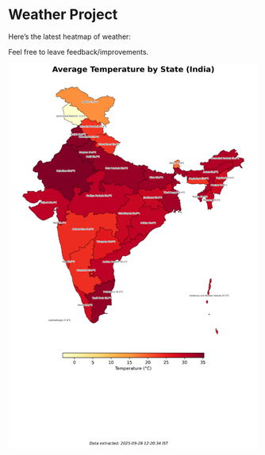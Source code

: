 # Weather Project

Here’s the latest heatmap of weather:

Feel free to leave feedback/improvements.

![India Heatmap](docs/assets/india_heatmap.png?v=D8DABC)
